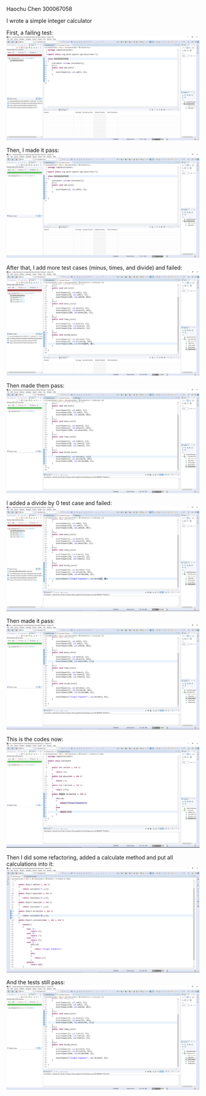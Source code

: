 Haochu Chen
300067058

I wrote a simple integer calculator


First, a failing test:
![first_fail](img/first_fail.png)

Then, I made it pass:
![first_pass](img/first_pass.png)

After that, I add more test cases (minus, times, and divide) and failed:
![more_test_fail](img/more_test_fail.png)

Then made them pass:
![m_t_d_pass](img/m_t_d_pass.png)

I added a divide by 0 test case and failed:
![divide0_fail](img/divide0_fail.png)

Then made it pass:
![divide0_pass](img/divide0_pass.png)

This is the codes now:
![code](img/code.png)

Then I did some refactoring, added a calculate method and put all calculations into it:
![code_ref](img/code_ref.png)

And the tests still pass:
![still_pass](img/still_pass.png)

